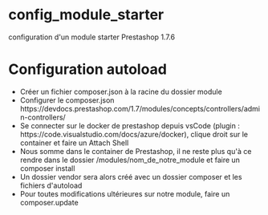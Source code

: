 # config_module_starter
configuration d'un module starter Prestashop 1.7.6

<h1>Configuration autoload</h1>

<ul>
  <li>Créer un fichier composer.json à la racine du dossier module</li>
  <li>Configurer le composer.json https://devdocs.prestashop.com/1.7/modules/concepts/controllers/admin-controllers/</li>
  <li>Se connecter sur le docker de prestashop depuis vsCode (plugin : https://code.visualstudio.com/docs/azure/docker),    clique droit sur le container et faire un Attach Shell </li>
  <li>Nous somme dans le container de Prestashop, il ne reste plus qu'à ce rendre dans le dossier /modules/nom_de_notre_module et faire un composer install</li>
  <li>Un dossier vendor sera alors créé avec un dossier composer et les fichiers d'autoload</li>
  <li>Pour toutes modifications ultérieures sur notre module, faire un composer.update</li>
</ul>

